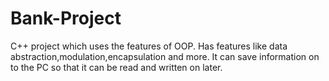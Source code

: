 # Bank-Project
C++ project which uses the features of OOP. Has features like data abstraction,modulation,encapsulation and more.
It can save information on to the PC so that it can be read and written on later.
